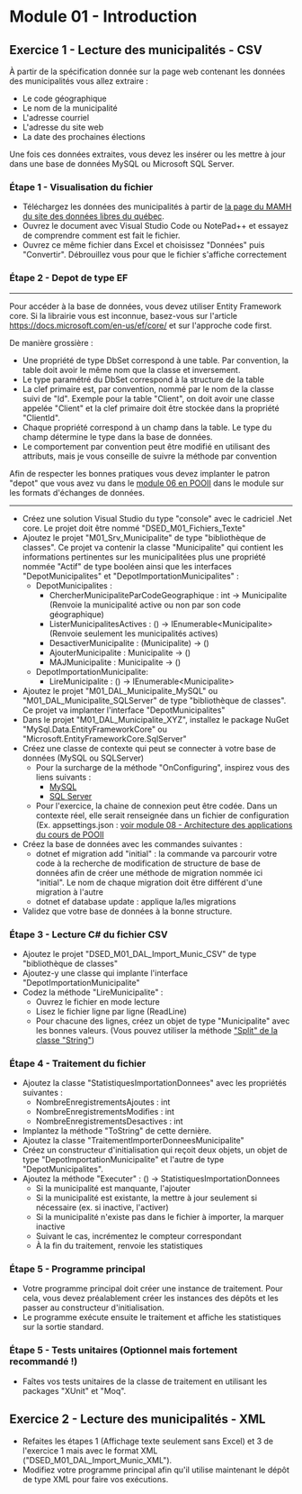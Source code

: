 # Module 01 - Introduction

## Exercice 1 - Lecture des municipalités - CSV

À partir de la spécification donnée sur la page web contenant les données des municipalités vous allez extraire :

- Le code géographique
- Le nom de la municipalité
- L'adresse courriel
- L'adresse du site web
- La date des prochaines élections

Une fois ces données extraites, vous devez les insérer ou les mettre à jour dans une base de données MySQL ou Microsoft SQL Server.

### Étape 1 - Visualisation du fichier

- Téléchargez les données des municipalités à partir de [la page du MAMH du site des données libres du québec](https://www.donneesquebec.ca/recherche/fr/dataset/repertoire-des-municipalites-du-quebec/resource/19385b4e-5503-4330-9e59-f998f5918363).
- Ouvrez le document avec Visual Studio Code ou NotePad++ et essayez de comprendre comment est fait le fichier.
- Ouvrez ce même fichier dans Excel et choisissez "Données" puis "Convertir". Débrouillez vous pour que le fichier s'affiche correctement

### Étape 2 - Depot de type EF

---

Pour accéder à la base de données, vous devez utiliser Entity Framework core. Si la librairie vous est inconnue, basez-vous sur l'article https://docs.microsoft.com/en-us/ef/core/ et sur l'approche code first.

De manière grossière :

- Une propriété de type DbSet correspond à une table. Par convention, la table doit avoir le même nom que la classe et inversement.
- Le type paramétré du DbSet correspond à la structure de la table
- La clef primaire est, par convention, nommé par le nom de la classe suivi de "Id". Exemple pour la table "Client", on doit avoir une classe appelée "Client" et la clef primaire doit être stockée dans la propriété "ClientId".
- Chaque propriété correspond à un champ dans la table. Le type du champ détermine le type dans la base de données.
- Le comportement par convention peut être modifié en utilisant des attributs, mais je vous conseille de suivre la méthode par convention

Afin de respecter les bonnes pratiques vous devez implanter le patron "depot" que vous avez vu dans le [module 06 en POOII](https://github.com/PiFou86/420-W30-SF/blob/master/Module06_Formats_Echanges/Module06_Formats_Echanges_Exercices.md) dans le module sur les formats d'échanges de données.

---

- Créez une solution Visual Studio du type "console" avec le cadriciel .Net core. Le projet doit être nommé "DSED_M01_Fichiers_Texte"
- Ajoutez le projet "M01_Srv_Municipalite" de type "bibliothèque de classes". Ce projet va contenir la classe "Municipalite" qui contient les informations pertinentes sur les municipalitées plus une propriété nommée "Actif" de type booléen ainsi que les interfaces "DepotMunicipalites" et "DepotImportationMunicipalites" :
  - DepotMunicipalites :
    - ChercherMunicipaliteParCodeGeographique : int -> Municipalite (Renvoie la municipalité active ou non par son code géographique)
    - ListerMunicipalitesActives : () -> IEnumerable\<Municipalite> (Renvoie seulement les municipalités actives)
    - DesactiverMunicipalite : (Municipalite) -> ()
    - AjouterMunicipalite : Municipalite -> ()
    - MAJMunicipalite : Municipalite -> ()
  - DepotImportationMunicipalite:
    - LireMunicipalite : () ->  IEnumerable\<Municipalite>
- Ajoutez le projet "M01_DAL_Municipalite_MySQL" ou "M01_DAL_Municipalite_SQLServer" de type "bibliothèque de classes". Ce projet va implanter l'interface "DepotMunicipalites"
- Dans le projet "M01_DAL_Municipalite_XYZ", installez le package NuGet "MySql.Data.EntityFrameworkCore" ou "Microsoft.EntityFrameworkCore.SqlServer"
- Créez une classe de contexte qui peut se connecter à votre base de données (MySQL ou SQLServer)
  - Pour la surcharge de la méthode "OnConfiguring", inspirez vous des liens suivants :
    - [MySQL](https://dev.mysql.com/doc/connector-net/en/connector-net-entityframework-core.html)
    - [SQL Server](https://docs.microsoft.com/en-us/ef/core)
  - Pour l'exercice, la chaine de connexion peut être codée. Dans un contexte réel, elle serait renseignée dans un fichier de configuration (Ex. appsettings.json : [voir module 08 - Architecture des applications du cours de POOII](https://github.com/PiFou86/420-W30-SF/blob/master/Module08_ArchitectureDesApplications/Module08_ArchitectureDesApplications_Exercices.md)
- Créez la base de données avec les commandes suivantes :
  - dotnet ef migration add "initial" : la commande va parcourir votre code à la recherche de modification de structure de base de données afin de créer une méthode de migration nommée ici "initial". Le nom de chaque migration doit être différent d'une migration à l'autre
  - dotnet ef database update : applique la/les migrations
- Validez que votre base de données à la bonne structure.

### Étape 3 - Lecture C# du fichier CSV

- Ajoutez le projet "DSED_M01_DAL_Import_Munic_CSV" de type "bibliothèque de classes"
- Ajoutez-y une classe qui implante l'interface "DepotImportationMunicipalite"
- Codez la méthode "LireMunicipalite" :
  - Ouvrez le fichier en mode lecture
  - Lisez le fichier ligne par ligne (ReadLine)
  - Pour chacune des lignes, créez un objet de type "Municipalite" avec les bonnes valeurs. (Vous pouvez utiliser la méthode ["Split" de la classe "String"](https://docs.microsoft.com/en-us/dotnet/api/system.string.split?view=netcore-3.1))

### Étape 4 - Traitement du fichier

- Ajoutez la classe "StatistiquesImportationDonnees" avec les propriétés suivantes :
  - NombreEnregistrementsAjoutes : int
  - NombreEnregistrementsModifies : int
  - NombreEnregistrementsDesactives : int
- Implantez la méthode "ToString" de cette dernière.
- Ajoutez la classe "TraitementImporterDonneesMunicipalite"
- Créez un constructeur d'initialisation qui reçoit deux objets, un objet de type "DepotImportationMunicipalite" et l'autre de type "DepotMunicipalites".
- Ajoutez la méthode "Executer" : () -> StatistiquesImportationDonnees
  - Si la municipalité est manquante, l'ajouter
  - Si la municipalité est existante, la mettre à jour seulement si nécessaire (ex. si inactive, l'activer)
  - Si la municipalité n'existe pas dans le fichier à importer, la marquer inactive
  - Suivant le cas, incrémentez le compteur correspondant
  - À la fin du traitement, renvoie les statistiques

### Étape 5 - Programme principal

- Votre programme principal doit créer une instance de traitement. Pour cela, vous devez préalablement créer les instances des dépôts et les passer au constructeur d'initialisation.
- Le programme exécute ensuite le traitement et affiche les statistiques sur la sortie standard.

### Étape 5 - Tests unitaires (Optionnel mais fortement recommandé !)

- Faîtes vos tests unitaires de la classe de traitement en utilisant les packages "XUnit" et "Moq".

## Exercice 2 - Lecture des municipalités - XML

- Refaites les étapes 1 (Affichage texte seulement sans Excel) et 3 de l'exercice 1 mais avec le format XML ("DSED_M01_DAL_Import_Munic_XML").
- Modifiez votre programme principal afin qu'il utilise maintenant le dépôt de type XML pour faire vos exécutions.
